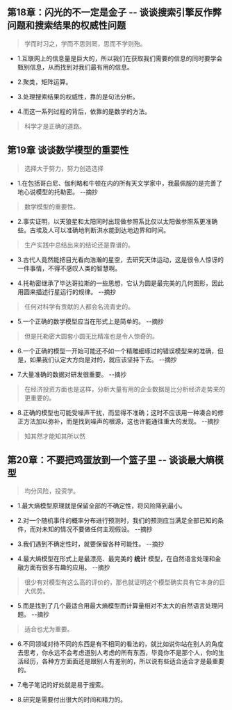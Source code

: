 ## 第18章：闪光的不一定是金子 -- 谈谈搜索引擎反作弊问题和搜索结果的权威性问题

>学而时习之，学而不思则罔，思而不学则殆。

- 1.互联网上的信息量是巨大的，所以我们在获取我们需要的信息的同时要学会甄别信息，从而找到对我们最有用的信息。

- 2.聚类，矩阵运算。

- 3.处理搜索结果的权威性，靠的是句法分析。

- 4.而这一系列过程的背后，依靠的是数学的方法。

>科学才是正确的道路。

## 第19章 谈谈数学模型的重要性

>选择大于努力，努力创造选择

- 1.在包括哥白尼、伽利略和牛顿在内的所有天文学家中，我最佩服的是完善了地心说模型的托勒密。 --摘抄

>数学模型的重要性。

- 2.事实证明，以天狼星和太阳同时出现做参照系比仅以太阳做参照系更准确些。古埃及人可以准确地判断洪水能到达地边界和时间。

>生产实践中总结出来的结论还是靠谱的。

- 3.古代人竟然能把目光看向浩瀚的星空，去研究天体运动，这是很令人惊讶的一件事情，不得不感叹人类的智慧啊。

- 4.托勒密继承了毕达哥拉斯的一些思想，它认为圆是最完美的几何图形，因此用圆来描述行星运行的规律。 --摘抄

>任何对科学有贡献的人都会名流青史的。

- 5.一个正确的数学模型应当在形式上是简单的。 --摘抄

>但是托勒密大圆套小圆无比精准也是令人惊奇的。

- 6.一个正确的模型一开始可能还不如一个精雕细琢过的错误模型来的准确，但是，如果我们认定大方向是对的，就应该坚持下去。 --摘抄

- 7.大量准确的数据对研发很重要。 --摘抄

>在经济投资方面也是这样，分析大量有用的企业数据是比分析经济走势来的更重要的。

- 8.正确的模型也可能受噪声干扰，而显得不准确；这时不应该用一种凑合的修正方法加以弥补，而是找到噪声的根源，这也许能通往重大的发现。 --摘抄

>知其然才能知其所以然

## 第20章：不要把鸡蛋放到一个篮子里 -- 谈谈最大熵模型

>均分风险，投资学。

- 1.最大熵模型原理就是保留全部的不确定性，将风险降到最小。

- 2.对一个随机事件的概率分布进行预测时，我们的预测应当满足全部已知的条件，而对未知的情况不要做任何主观假设。 --摘抄

- 3.我们遇到不确定性时，就要保留各种可能性。 --摘抄

- 4.最大熵模型在形式上是最漂亮、最完美的 **统计** 模型，在自然语言处理和金融方面有很多有趣的应用。 --摘抄

>很少有对模型有这么高的评价的，那也就证明这个模型确实具有它本身的巨大优势。

- 5.而是找到了几个最适合用最大熵模型而计算量相对不太大的自然语言处理问题。 --摘抄

>适合也尤为重要。

- 6.不同领域对待不同的东西是有不相同的看法的，就比如说你站在别人的角度去思考，你永远不会考虑道别人考虑的所有东西，毕竟你不是那个人，你的生活经历，各种方方面面还是跟别人有差别的，所以说有些适合适合才是最重要的。

- 7.电子笔记的好处就是易于搜索。

- 8.研究是需要付出很大的时间和精力的。







































